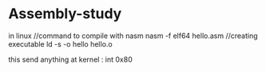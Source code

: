 # Assembly-study

in linux
//command to compile with nasm 
nasm -f elf64 hello.asm
//creating executable
ld -s -o hello hello.o
 

this send anything at kernel : int 0x80